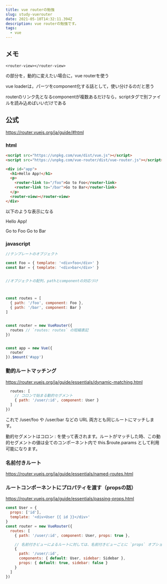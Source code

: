 ```yaml
---
title: vue routerの勉強
slug: study-vuerouter
date: 2021-05-10T14:32:11.394Z
description: vue routerの勉強です。
tags:
  - vue
---
```

## メモ

`<router-view></router-view>`

の部分を，動的に変えたい場合に，vue routerを使う

vue loaderは，パーツをcomponent化する話として，使い分けるのだと思う

routerのリンク先となるcomponentが複数あるだけなら，scriptタグで別ファイルを読み込めばいいだけである

## 公式

<https://router.vuejs.org/ja/guide/#html>

### html
```html
<script src="https://unpkg.com/vue/dist/vue.js"></script>
<script src="https://unpkg.com/vue-router/dist/vue-router.js"></script>

<div id="app">
  <h1>Hello App!</h1>
  <p>
    <router-link to="/foo">Go to Foo</router-link>
    <router-link to="/bar">Go to Bar</router-link>
  </p>
  <router-view></router-view>
</div>
```

以下のような表示になる

Hello App!

Go to Foo Go to Bar


### javascript

```javascript
//テンプレートのオブジェクト

const Foo = { template: '<div>foo</div>' }
const Bar = { template: '<div>bar</div>' }


//オブジェクトの配列，pathとcomponentの対応づけ



const routes = [
  { path: '/foo', component: Foo },
  { path: '/bar', component: Bar }
]


const router = new VueRouter({
  routes // `routes: routes` の短縮表記
})


const app = new Vue({
  router
}).$mount('#app')

```

### 動的ルートマッチング

<https://router.vuejs.org/ja/guide/essentials/dynamic-matching.html>

```javascript
  routes: [
    // コロンで始まる動的セグメント
    { path: '/user/:id', component: User }
  ]
})
```


これで /user/foo や /user/bar などの URL 両方とも同じルートにマッチします。



動的セグメントはコロン : を使って表されます。ルートがマッチした時、この動的セグメントの値は全てのコンポーネント内で this.$route.params として利用可能になります。

### 名前付きルート

<https://router.vuejs.org/ja/guide/essentials/named-routes.html>

### ルートコンポーネントにプロパティを渡す（propsの話）

<https://router.vuejs.org/ja/guide/essentials/passing-props.html>

```javascript
const User = {
  props: ['id'],
  template: '<div>User {{ id }}</div>'
}
const router = new VueRouter({
  routes: [
    { path: '/user/:id', component: User, props: true },

    // 名前付きビューによるルートに対しては、名前付きビューごとに `props` オプションを定義しなければなりません:
    {
      path: '/user/:id',
      components: { default: User, sidebar: Sidebar },
      props: { default: true, sidebar: false }
    }
  ]
})
```
